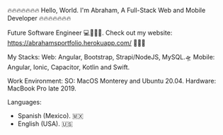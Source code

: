 🔥🔥🔥🔥🔥🔥🔥 Hello, World. I'm Abraham, A Full-Stack Web and Mobile Developer 🔥🔥🔥🔥🔥🔥🔥

Future Software Engineer 💻👷🏼‍♂️. 
Check out my website: https://abrahamsportfolio.herokuapp.com/ 🧑🏻‍💻

My Stacks:
Web: Angular, Bootstrap, Strapi/NodeJS, MySQL.🛸
Mobile: Angular, Ionic, Capacitor, Kotlin and Swift.

Work Environment:
SO: MacOS Monterey and Ubuntu 20.04.
Hardware: MacBook Pro late 2019.

Languages:
* Spanish (Mexico). 🇲🇽
* English (USA). 🇺🇸
 

